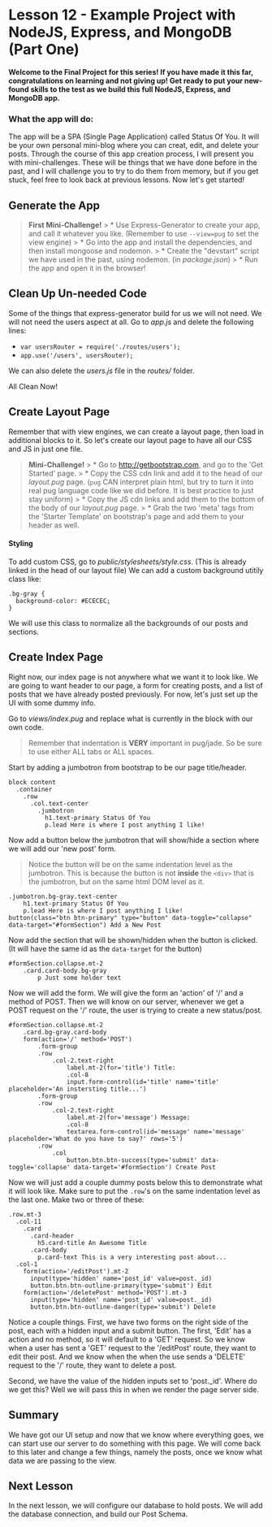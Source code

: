 # Lesson 12 - Example Project with NodeJS, Express, and MongoDB (Part One)

**Welcome to the Final Project for this series! If you have made it this far, congratulations on learning and not giving up! Get ready to put your new-found skills to the test as we build this full NodeJS, Express, and MongoDB app.**

### What the app will do:

The app will be a SPA (Single Page Application) called Status Of You. It will be your own personal mini-blog where you can creat, edit, and delete your posts. Through the course of this app creation process, I will present you with mini-challenges. These will be things that we have done before in the past, and I will challenge you to try to do them from memory, but if you get stuck, feel free to look back at previous lessons. Now let's get started!

## Generate the App

> **First Mini-Challenge!**
    > * Use Express-Generator to create your app, and call it whatever you like. (Remember to use `--view=pug` to set the view engine)
    > * Go into the app and install the dependencies, and then install mongoose and nodemon.
    > * Create the "devstart" script we have used in the past, using nodemon. (in *package.json*)
    > * Run the app and open it in the browser!

## Clean Up Un-needed Code

Some of the things that express-generator build for us we will not need. We will not need the users aspect at all. Go to *app.js* and delete the following lines:
* `var usersRouter = require('./routes/users');`
* `app.use('/users', usersRouter);`

We can also delete the *users.js* file in the *routes/* folder.

All Clean Now!

## Create Layout Page

Remember that with view engines, we can create a layout page, then load in additional blocks to it. So let's create our layout page to have all our CSS and JS in just one file. 

> **Mini-Challenge!**
    > * Go to http://getbootstrap.com, and go to the 'Get Started' page.
    > * Copy the CSS cdn link and add it to the head of our *layout.pug* page. (`pug` CAN interpret plain html, but try to turn it into real pug language code like we did before. It is best practice to just stay uniform)
    > * Copy the JS cdn links and add them to the bottom of the body of our *layout.pug* page.
    > * Grab the two 'meta' tags from the 'Starter Template' on bootstrap's page and add them to your header as well.

#### Styling

To add custom CSS, go to *public/stylesheets/style.css*. (This is already linked in the head of our layout file) We can add a custom background utitily class like: 
```
.bg-gray {
  background-color: #ECECEC;
}
```

We will use this class to normalize all the backgrounds of our posts and sections.

## Create Index Page

Right now, our index page is not anywhere what we want it to look like. We are going to want header to our page, a form for creating posts, and a list of posts that we have already posted previously. For now, let's just set up the UI with some dummy info.

Go to *views/index.pug* and replace what is currently in the block with our own code. 

> Remember that indentation is **VERY** important in pug/jade. So be sure to use either ALL tabs or ALL spaces. 

Start by adding a jumbotron from bootstrap to be our page title/header.
```
block content
  .container
    .row
      .col.text-center
        .jumbotron
          h1.text-primary Status Of You
          p.lead Here is where I post anything I like!
```

Now add a button below the jumbotron that will show/hide a section where we will add our 'new post' form.

> Notice the button will be on the same indentation level as the jumbotron. This is because the button is not **inside** the `<div>` that is the jumbotron, but on the same html DOM level as it.
```
.jumbotron.bg-gray.text-center
    h1.text-primary Status Of You
    p.lead Here is where I post anything I like!
button(class="btn btn-primary" type="button" data-toggle="collapse" data-target="#formSection") Add a New Post
```

Now add the section that will be shown/hidden when the button is clicked. (It will have the same id as the `data-target` for the button)
```
#formSection.collapse.mt-2
    .card.card-body.bg-gray
        p Just some holder text   
```

Now we will add the form. We will give the form an 'action' of '/' and a method of POST. Then we will know on our server, whenever we get a POST request on the '/' route, the user is trying to create a new status/post.
```
#formSection.collapse.mt-2
    .card.bg-gray.card-body
    form(action='/' method='POST')
        .form-group
        .row
            .col-2.text-right
                label.mt-2(for='title') Title:
                .col-8 
                input.form-control(id='title' name='title' placeholder='An instersting title...')
        .form-group
        .row
            .col-2.text-right
                label.mt-2(for='message') Message:
                .col-8 
                textarea.form-control(id='message' name='message' placeholder='What do you have to say?' rows='5')
        .row
            .col
                button.btn.btn-success(type='submit' data-toggle='collapse' data-target='#formSection') Create Post
```

Now we will just add a couple dummy posts below this to demonstrate what it will look like. Make sure to put the `.row`'s on the same indentation level as the last one. Make two or three of these: 
```
.row.mt-3
  .col-11
    .card
      .card-header
        h5.card-title An Awesome Title
      .card-body
        p.card-text This is a very interesting post about...
  .col-1
    form(action='/editPost').mt-2
      input(type='hidden' name='post_id' value=post._id)
      button.btn.btn-outline-primary(type='submit') Edit
    form(action='/deletePost' method='POST').mt-3
      input(type='hidden' name='post_id' value=post._id)
      button.btn.btn-outline-danger(type='submit') Delete
```

Notice a couple things. First, we have two forms on the right side of the post, each with a hidden input and a submit button. The first, 'Edit' has a action and no method, so it will default to a 'GET' request. So we know when a user has sent a 'GET' request to the '/editPost' route, they want to edit their post. And we know when the when the use sends a 'DELETE' request to the '/' route, they want to delete a post.

Second, we have the value of the hidden inputs set to 'post._id'. Where do we get this? Well we will pass this in when we render the page server side. 


## Summary

We have got our UI setup and now that we know where everything goes, we can start use our server to do something with this page. We will come back to this later and change a few things, namely the posts, once we know what data we are passing to the view.

## Next Lesson 

In the next lesson, we will configure our database to hold posts. We will add the database connection, and build our Post Schema.
